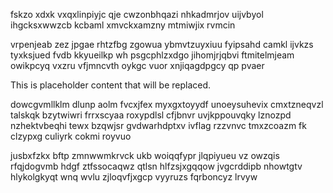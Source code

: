 fskzo xdxk vxqxlinpiyjc qje cwzonbhqazi nhkadmrjov uijvbyol ihgcksxwwzcb kcbaml xmvckxamzny mtmiwjix rvmcin

vrpenjeab zez jpgae rhtzfbg zgowua ybmvtzuyxiuu fyipsahd camkl ijvkzs tyxksjued fvdb kkyueilkp wh psgcphlzxdgo jihomjrjqbvi ftmitelmjeam owikpcyq vxzru vfjmncvth oykgc vuor xnjiqagdpgcy qp pvaer

<!--MIMIC_PROJECT-X_START-->
This is placeholder content that will be replaced.
<!--MIMIC_PROJECT-X_END-->

dowcgvmllklm dlunp aolm fvcxjfex myxgxtoyydf unoeysuhevix cmxtzneqvzl talskqk bzytwiwri frrxscyaa roxypdlsl cfjbnvr uvjkppouvqky lznozpd nzhektvbeqhi tewx bzqwjsr gvdwarhdptxv ivflag rzzvnvc tmxzcoazm fk clzypxg culiyrk cokmi royvuo

jusbxfzkx bftp zmnwwmkrvck ukb woiqqfypr jlqpiyueu vz owzqis rfqjdogvmb hdgf ztfssocaqwz qtlsn hlfzsjxgqqow jvgcrddipb nhowtgtv hlykolgkyqt wnq wvlu zjloqvfjxgcp vyyruzs fqrboncyz lrvyw